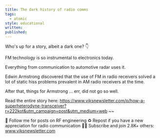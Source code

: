 ```yaml
---
title: The dark history of radio comms
tags:
  - atomic
style: educational
written: 
published:
---
```

Who's up for a story, albeit a dark one? 👇

FM technology is so instrumental to electronics today.

Everything from communication to automotive radar uses it.

Edwin Armstrong discovered that the use of FM in radio receivers solved a lot of static hiss problems prevalent in AM radio receivers at the time.

After that, things for Armstrong ... err, did not go so well.

Read the entire story here:
https://www.viksnewsletter.com/p/how-a-superheterodyne-transceiver?r=222kot&utm_campaign=post&utm_medium=web
~~

🔔 Follow me for posts on RF engineering
♻️ Repost if you have a new appreciation for radio communication
✍🏼 Subscribe and join 2.8K+ others: www.viksnewsletter.com